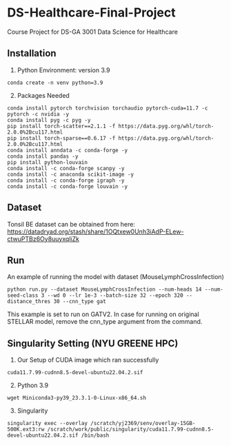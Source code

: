 # DS-Healthcare-Final-Project
Course Project for DS-GA 3001 Data Science for Healthcare

## Installation 

1. Python Environment: version 3.9
```
conda create -n venv python=3.9
```

2. Packages Needed
```
conda install pytorch torchvision torchaudio pytorch-cuda=11.7 -c pytorch -c nvidia -y
conda install pyg -c pyg -y
pip install torch-scatter==2.1.1 -f https://data.pyg.org/whl/torch-2.0.0%2Bcu117.html
pip install torch-sparse==0.6.17 -f https://data.pyg.org/whl/torch-2.0.0%2Bcu117.html 
conda install anndata -c conda-forge -y
conda install pandas -y
pip install python-louvain 
conda install -c conda-forge scanpy -y
conda install -c anaconda scikit-image -y
conda install -c conda-forge igraph -y
conda install -c conda-forge louvain -y
```

## Dataset
Tonsil BE dataset can be obtained from here: https://datadryad.org/stash/share/1OQtxew0Unh3iAdP-ELew-ctwuPTBz6Oy8uuyxqliZk


## Run 
An example of running the model with dataset (MouseLymphCrossInfection)
```
python run.py --dataset MouseLymphCrossInfection --num-heads 14 --num-seed-class 3 --wd 0 --lr 1e-3 --batch-size 32 --epoch 320 --distance_thres 30 --cnn_type gat
```
This example is set to run on GATV2. In case for running on original STELLAR model, remove the cnn_type argument from the command.


## Singularity Setting (NYU GREENE HPC)

1. Our Setup of CUDA image which ran successfully
```
cuda11.7.99-cudnn8.5-devel-ubuntu22.04.2.sif
```
2. Python 3.9
```
wget Miniconda3-py39_23.3.1-0-Linux-x86_64.sh
```
3. Singularity
```
singularity exec --overlay /scratch/yj2369/senv/overlay-15GB-500K.ext3:rw /scratch/work/public/singularity/cuda11.7.99-cudnn8.5-devel-ubuntu22.04.2.sif /bin/bash
```




